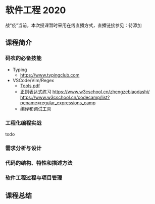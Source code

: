 # 软件工程 2020

战“疫”当前，本次授课暂时采用在线直播方式，直播链接参见：待添加

## 课程简介

### 码农的必备技能

* Typing
  * https://www.typingclub.com
* VSCode/Vim/Regex
  * [Tools.pdf](https://github.com/mengning/ase/raw/master/se2019/Tools.pdf)
  * 正则表达式练习 https://www.w3cschool.cn/zhengzebiaodashi/ https://www.w3cschool.cn/codecamp/list?pename=regular_expressions_camp
  * 编译和调试工具

### 工程化编程实战

todo


### 需求分析与设计



### 代码的结构、特性和描述方法



### 软件工程过程与项目管理

## 课程总结

